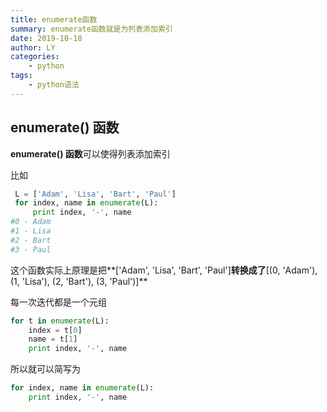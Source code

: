```yaml
---
title: enumerate函数
summary: enumerate函数就是为列表添加索引
date: 2019-10-18
author: LY
categories:
    - python
tags:
    - python语法
---
```


## enumerate() 函数

**enumerate() 函数**可以使得列表添加索引

比如

```python
 L = ['Adam', 'Lisa', 'Bart', 'Paul']
 for index, name in enumerate(L):
     print index, '-', name
#0 - Adam
#1 - Lisa
#2 - Bart
#3 - Paul
```

这个函数实际上原理是把**['Adam', 'Lisa', 'Bart', 'Paul']**转换成了**[(0, 'Adam'), (1, 'Lisa'), (2, 'Bart'), (3, 'Paul')]**

每一次迭代都是一个元组

```python
for t in enumerate(L):
    index = t[0]
    name = t[1]
    print index, '-', name
```

所以就可以简写为

```python
for index, name in enumerate(L):
    print index, '-', name
```

